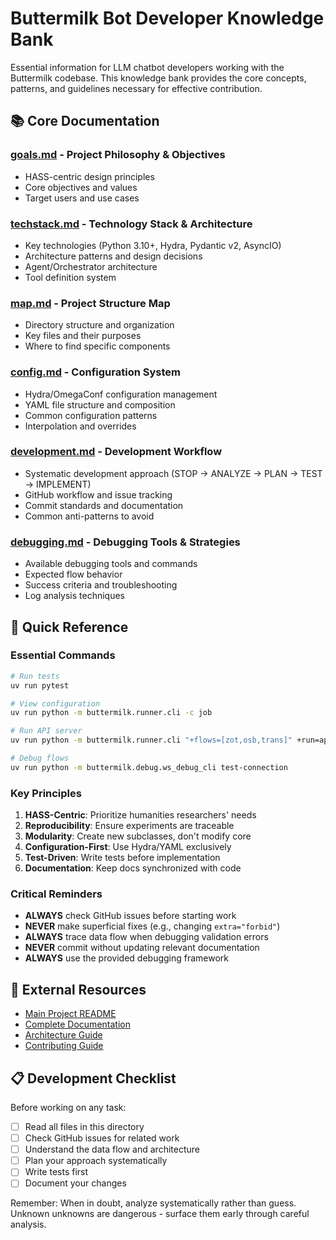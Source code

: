 # Buttermilk Bot Developer Knowledge Bank

Essential information for LLM chatbot developers working with the Buttermilk codebase. This knowledge bank provides the core concepts, patterns, and guidelines necessary for effective contribution.

## 📚 Core Documentation

### [goals.md](goals.md) - Project Philosophy & Objectives
- HASS-centric design principles
- Core objectives and values
- Target users and use cases

### [techstack.md](techstack.md) - Technology Stack & Architecture
- Key technologies (Python 3.10+, Hydra, Pydantic v2, AsyncIO)
- Architecture patterns and design decisions
- Agent/Orchestrator architecture
- Tool definition system

### [map.md](map.md) - Project Structure Map
- Directory structure and organization
- Key files and their purposes
- Where to find specific components

### [config.md](config.md) - Configuration System
- Hydra/OmegaConf configuration management
- YAML file structure and composition
- Common configuration patterns
- Interpolation and overrides

### [development.md](development.md) - Development Workflow
- Systematic development approach (STOP → ANALYZE → PLAN → TEST → IMPLEMENT)
- GitHub workflow and issue tracking
- Commit standards and documentation
- Common anti-patterns to avoid

### [debugging.md](debugging.md) - Debugging Tools & Strategies
- Available debugging tools and commands
- Expected flow behavior
- Success criteria and troubleshooting
- Log analysis techniques

## 🚀 Quick Reference

### Essential Commands
```bash
# Run tests
uv run pytest

# View configuration
uv run python -m buttermilk.runner.cli -c job

# Run API server
uv run python -m buttermilk.runner.cli "+flows=[zot,osb,trans]" +run=api llms=full

# Debug flows
uv run python -m buttermilk.debug.ws_debug_cli test-connection
```

### Key Principles
1. **HASS-Centric**: Prioritize humanities researchers' needs
2. **Reproducibility**: Ensure experiments are traceable
3. **Modularity**: Create new subclasses, don't modify core
4. **Configuration-First**: Use Hydra/YAML exclusively
5. **Test-Driven**: Write tests before implementation
6. **Documentation**: Keep docs synchronized with code

### Critical Reminders
- **ALWAYS** check GitHub issues before starting work
- **NEVER** make superficial fixes (e.g., changing `extra="forbid"`)
- **ALWAYS** trace data flow when debugging validation errors
- **NEVER** commit without updating relevant documentation
- **ALWAYS** use the provided debugging framework

## 🔗 External Resources
- [Main Project README](/README.md)
- [Complete Documentation](/docs/README.md)
- [Architecture Guide](/docs/developer-guide/architecture.md)
- [Contributing Guide](/docs/developer-guide/contributing.md)

## 📋 Development Checklist
Before working on any task:
- [ ] Read all files in this directory
- [ ] Check GitHub issues for related work
- [ ] Understand the data flow and architecture
- [ ] Plan your approach systematically
- [ ] Write tests first
- [ ] Document your changes

Remember: When in doubt, analyze systematically rather than guess. Unknown unknowns are dangerous - surface them early through careful analysis.